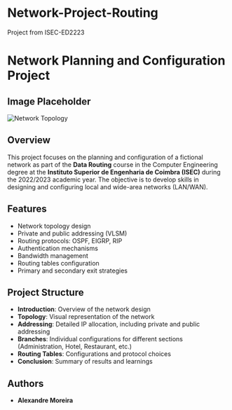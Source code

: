 # Network-Project-Routing
Project from ISEC-ED2223

# **Network Planning and Configuration Project**  
## **Image Placeholder**  
![Network Topology](path/to/your/image.png) 

## **Overview**  
This project focuses on the planning and configuration of a fictional network as part of the **Data Routing** course in the Computer Engineering degree at the **Instituto Superior de Engenharia de Coimbra (ISEC)** during the 2022/2023 academic year. The objective is to develop skills in designing and configuring local and wide-area networks (LAN/WAN).  

## **Features**  
- Network topology design  
- Private and public addressing (VLSM)  
- Routing protocols: OSPF, EIGRP, RIP  
- Authentication mechanisms  
- Bandwidth management  
- Routing tables configuration  
- Primary and secondary exit strategies  

## **Project Structure**  
- **Introduction**: Overview of the network design  
- **Topology**: Visual representation of the network  
- **Addressing**: Detailed IP allocation, including private and public addressing  
- **Branches**: Individual configurations for different sections (Administration, Hotel, Restaurant, etc.)  
- **Routing Tables**: Configurations and protocol choices  
- **Conclusion**: Summary of results and learnings  

## **Authors**  
- **Alexandre Moreira** 

